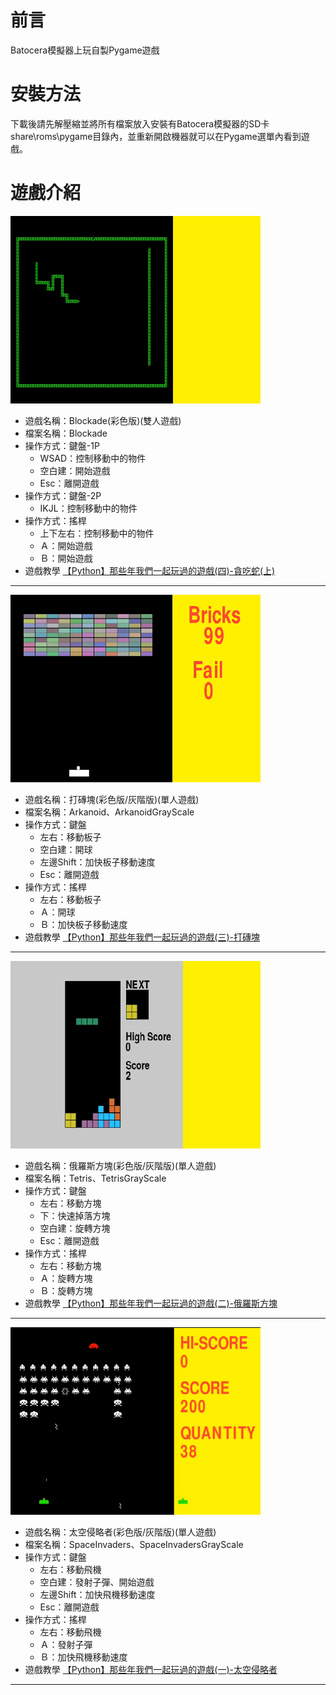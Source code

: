 # 前言
Batocera模擬器上玩自製Pygame遊戲

# 安裝方法
下載後請先解壓縮並將所有檔案放入安裝有Batocera模擬器的SD卡share\roms\pygame目錄內，並重新開啟機器就可以在Pygame選單內看到遊戲。

# 遊戲介紹
![alt Blockade](https://github.com/channel2007/BatoceraPygame/blob/master/images/Blockade-image.png "Blockade")
* 遊戲名稱：Blockade(彩色版)(雙人遊戲)
* 檔案名稱：Blockade
* 操作方式：鍵盤-1P
  * WSAD：控制移動中的物件
  * 空白建：開始遊戲
  * Esc：離開遊戲
* 操作方式：鍵盤-2P
  * IKJL：控制移動中的物件
* 操作方式：搖桿
  * 上下左右：控制移動中的物件
  * Ａ：開始遊戲
  * Ｂ：開始遊戲
* 遊戲教學
[【Python】那些年我們一起玩過的遊戲(四)-貪吃蛇(上)](https://uupgrade.medium.com/python-%E9%82%A3%E4%BA%9B%E5%B9%B4%E6%88%91%E5%80%91%E4%B8%80%E8%B5%B7%E7%8E%A9%E9%81%8E%E7%9A%84%E9%81%8A%E6%88%B2-%E5%9B%9B-%E8%B2%AA%E5%90%83%E8%9B%87-%E4%B8%8A-6e5e9b978b31)
___
![alt 打磚塊](https://github.com/channel2007/BatoceraPygame/blob/master/images/Arkanoid-image.png "打磚塊")
* 遊戲名稱：打磚塊(彩色版/灰階版)(單人遊戲)
* 檔案名稱：Arkanoid、ArkanoidGrayScale
* 操作方式：鍵盤
  * 左右：移動板子
  * 空白建：開球
  * 左邊Shift：加快板子移動速度
  * Esc：離開遊戲
* 操作方式：搖桿
  * 左右：移動板子
  * Ａ：開球
  * Ｂ：加快板子移動速度
* 遊戲教學
[【Python】那些年我們一起玩過的遊戲(三)-打磚塊](https://uupgrade.medium.com/python-%E9%82%A3%E4%BA%9B%E5%B9%B4%E6%88%91%E5%80%91%E4%B8%80%E8%B5%B7%E7%8E%A9%E9%81%8E%E7%9A%84%E9%81%8A%E6%88%B2-%E4%B8%89-%E6%89%93%E7%A3%9A%E5%A1%8A-d89b648896ca)
___
![alt 俄羅斯方塊](https://github.com/channel2007/BatoceraPygame/blob/master/images/Tetris-image.png "俄羅斯方塊")
* 遊戲名稱：俄羅斯方塊(彩色版/灰階版)(單人遊戲)
* 檔案名稱：Tetris、TetrisGrayScale
* 操作方式：鍵盤
  * 左右：移動方塊
  * 下：快速掉落方塊
  * 空白建：旋轉方塊
  * Esc：離開遊戲
* 操作方式：搖桿
  * 左右：移動方塊
  * Ａ：旋轉方塊
  * Ｂ：旋轉方塊
* 遊戲教學
[【Python】那些年我們一起玩過的遊戲(二)-俄羅斯方塊](https://uupgrade.medium.com/python-%E9%82%A3%E4%BA%9B%E5%B9%B4%E6%88%91%E5%80%91%E4%B8%80%E8%B5%B7%E7%8E%A9%E9%81%8E%E7%9A%84%E9%81%8A%E6%88%B2-%E4%BA%8C-%E4%BF%84%E7%BE%85%E6%96%AF%E6%96%B9%E5%A1%8A-2250e08b72a6)
___
![alt 太空侵略者](https://github.com/channel2007/BatoceraPygame/blob/master/images/SpaceInvaders-image.png "太空侵略者")
* 遊戲名稱：太空侵略者(彩色版/灰階版)(單人遊戲)
* 檔案名稱：SpaceInvaders、SpaceInvadersGrayScale
* 操作方式：鍵盤
  * 左右：移動飛機
  * 空白建：發射子彈、開始遊戲
  * 左邊Shift：加快飛機移動速度
  * Esc：離開遊戲
* 操作方式：搖桿
  * 左右：移動飛機
  * Ａ：發射子彈
  * Ｂ：加快飛機移動速度
* 遊戲教學
[【Python】那些年我們一起玩過的遊戲(一)-太空侵略者](https://uupgrade.medium.com/python-%E9%82%A3%E4%BA%9B%E5%B9%B4%E6%88%91%E5%80%91%E4%B8%80%E8%B5%B7%E7%8E%A9%E9%81%8E%E7%9A%84%E9%81%8A%E6%88%B2-%E5%A4%AA%E7%A9%BA%E4%BE%B5%E7%95%A5%E8%80%85-bee698403ef0)
___




